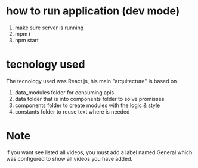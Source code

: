 # how to run application (dev mode)

1. make sure server is running
2. mpm i
3. npm start

# tecnology used

The tecnology used was React js, his main "arquitecture" is based on

1. data_modules folder for consuming apis
2. data folder that is into components folder to solve promisses
3. components folder to create modules with the logic & style
4. constants folder to reuse text where is needed

# Note

if you want see listed all videos, you must add a label named General which was configured to show all videos you have added.
